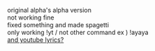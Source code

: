 original alpha's alpha version   
not working fine   
fixed something and made spagetti   
only working !yt / not other command ex ) !ayaya   
[and youtube lyrics?]([https://youtu.be/iJsbejpnSsE?si=ZZopDFwkB6fK6LmN])
